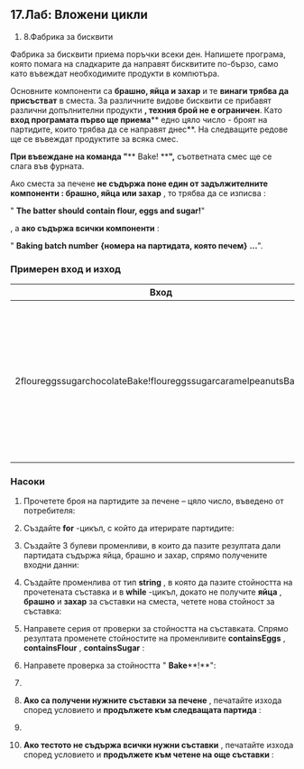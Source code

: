 ﻿## 17.Лаб: Вложени цикли

1. 8.Фабрика за бисквити

Фабрика за бисквити приема поръчки всеки ден.  Напишете програма, която помага на сладкарите да направят бисквитите по-бързо, само като въвеждат необходимите продукти в компютъра.

Основните компоненти са **брашно, яйца и захар** и те **винаги трябва да присъстват** в сместа. За различните видове бисквити се прибавят различни допълнителни продукти **, техния брой не е ограничен**. Като **вход програмата първо ще приема**** едно цяло число - броят на партидите, които трябва да се направят днес**. На следващите редове ще се въвеждат продуктите за всяка смес.

**При въвеждане на команда &quot;**** Bake! ****&quot;,** съответната смес  ще се слага във фурната.

 Ако сместа за печене **не съдържа поне един от задължителните компоненти : брашно, яйца или захар** , то трябва да се изписва :

&quot; **The batter should contain flour, eggs and sugar!**&quot;

, а **ако съдържа всички компоненти** :

&quot; **Baking batch number**  **{номера на партидата, която печем}**  **…**&quot;.

### Примерен вход и изход

| **Вход** | **Изход** | **Вход** | **Изход** |
| --- | --- | --- | --- |
| 2floureggssugarchocolateBake!floureggssugarcaramelpeanutsBake!  | Baking batch number 1...Baking batch number 2... | 3floureggsjamBake!sugarBake!floureggsmilkalmondssugarBake!floureggssugarBake! | The batter should contain flour, eggs and sugar!Baking batch number 1...Baking batch number 2...Baking batch number 3... |

### Насоки

1. Прочетете броя на партидите за печене – цяло число, въведено от потребителя:

1. Създайте **for** -цикъл, с който да итерирате партидите:

1. Създайте 3 булеви променливи, в които да пазите резултата дали партидата съдържа яйца, брашно и захар, спрямо получените входни данни:

1. Създайте променлива от тип **string** , в която да пазите стойността на прочетената съставка и в **while** -цикъл, докато не получите **яйца** , **брашно** и **захар** за съставки на сместа, четете нова стойност за съставка:

1. Направете серия от проверки за стойността на съставката. Спрямо резултата променете стойностите на променливите **containsEggs** , **containsFlour** , **containsSugar** :

1. Направете проверка за стойността &quot; **Bake****!**&quot;:

1.
  1. **Ако са получени нужните съставки за печене** , печатайте изхода според условието и **продължете към следващата партида** :

1.
  1. **Ако тестото не съдържа всички нужни съставки** , печатайте изхода според условието и **продължете към четене на още съставки** :



